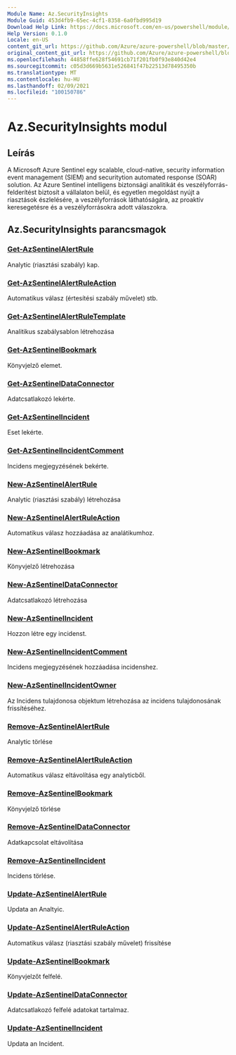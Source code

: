 ```yaml
---
Module Name: Az.SecurityInsights
Module Guid: 453d4fb9-65ec-4cf1-8358-6a0fbd995d19
Download Help Link: https://docs.microsoft.com/en-us/powershell/module/az.securityinsights
Help Version: 0.1.0
Locale: en-US
content_git_url: https://github.com/Azure/azure-powershell/blob/master/src/SecurityInsights/SecurityInsights/help/Az.SecurityInsights.md
original_content_git_url: https://github.com/Azure/azure-powershell/blob/master/src/SecurityInsights/SecurityInsights/help/Az.SecurityInsights.md
ms.openlocfilehash: 44858ffe628f54691cb71f201fb0f93e840d42e4
ms.sourcegitcommit: c05d3d669b5631e526841f47b22513d78495350b
ms.translationtype: MT
ms.contentlocale: hu-HU
ms.lasthandoff: 02/09/2021
ms.locfileid: "100150786"
---
```

# Az.SecurityInsights modul
## Leírás
A Microsoft Azure Sentinel egy scalable, cloud-native, security information event management (SIEM) and securitytion automated response (SOAR) solution. Az Azure Sentinel intelligens biztonsági analitikát és veszélyforrás-felderítést biztosít a vállalaton belül, és egyetlen megoldást nyújt a riasztások észlelésére, a veszélyforrások láthatóságára, az proaktív keresegetésre és a veszélyforrásokra adott válaszokra.

## Az.SecurityInsights parancsmagok
### [Get-AzSentinelAlertRule](Get-AzSentinelAlertRule.md)
Analytic (riasztási szabály) kap.

### [Get-AzSentinelAlertRuleAction](Get-AzSentinelAlertRuleAction.md)
Automatikus válasz (értesítési szabály művelet) stb.

### [Get-AzSentinelAlertRuleTemplate](Get-AzSentinelAlertRuleTemplate.md)
Analitikus szabálysablon létrehozása

### [Get-AzSentinelBookmark](Get-AzSentinelBookmark.md)
Könyvjelző elemet.

### [Get-AzSentinelDataConnector](Get-AzSentinelDataConnector.md)
Adatcsatlakozó lekérte.

### [Get-AzSentinelIncident](Get-AzSentinelIncident.md)
Eset lekérte.

### [Get-AzSentinelIncidentComment](Get-AzSentinelIncidentComment.md)
Incidens megjegyzésének bekérte.

### [New-AzSentinelAlertRule](New-AzSentinelAlertRule.md)
Analytic (riasztási szabály) létrehozása

### [New-AzSentinelAlertRuleAction](New-AzSentinelAlertRuleAction.md)
Automatikus válasz hozzáadása az analátikumhoz.

### [New-AzSentinelBookmark](New-AzSentinelBookmark.md)
Könyvjelző létrehozása

### [New-AzSentinelDataConnector](New-AzSentinelDataConnector.md)
Adatcsatlakozó létrehozása

### [New-AzSentinelIncident](New-AzSentinelIncident.md)
Hozzon létre egy incidenst.

### [New-AzSentinelIncidentComment](New-AzSentinelIncidentComment.md)
Incidens megjegyzésének hozzáadása incidenshez.

### [New-AzSentinelIncidentOwner](New-AzSentinelIncidentOwner.md)
Az Incidens tulajdonosa objektum létrehozása az incidens tulajdonosának frissítéséhez.

### [Remove-AzSentinelAlertRule](Remove-AzSentinelAlertRule.md)
Analytic törlése

### [Remove-AzSentinelAlertRuleAction](Remove-AzSentinelAlertRuleAction.md)
Automatikus válasz eltávolítása egy analyticből.

### [Remove-AzSentinelBookmark](Remove-AzSentinelBookmark.md)
Könyvjelző törlése

### [Remove-AzSentinelDataConnector](Remove-AzSentinelDataConnector.md)
Adatkapcsolat eltávolítása

### [Remove-AzSentinelIncident](Remove-AzSentinelIncident.md)
Incidens törlése.

### [Update-AzSentinelAlertRule](Update-AzSentinelAlertRule.md)
Updata an Analtyic.

### [Update-AzSentinelAlertRuleAction](Update-AzSentinelAlertRuleAction.md)
Automatikus válasz (riasztási szabály művelet) frissítése

### [Update-AzSentinelBookmark](Update-AzSentinelBookmark.md)
Könyvjelzőt felfelé.

### [Update-AzSentinelDataConnector](Update-AzSentinelDataConnector.md)
Adatcsatlakozó felfelé adatokat tartalmaz.

### [Update-AzSentinelIncident](Update-AzSentinelIncident.md)
Updata an Incident.
